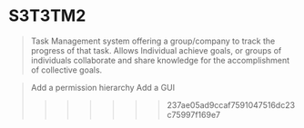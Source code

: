 # S3T3TM2

>Task Management system offering a group/company to track the progress of that task. Allows Individual achieve goals, or groups of individuals collaborate and share knowledge for the accomplishment of collective goals.

> Add a permission hierarchy
> Add a GUI
>>>>>>> 237ae05ad9ccaf7591047516dc23c75997f169e7
